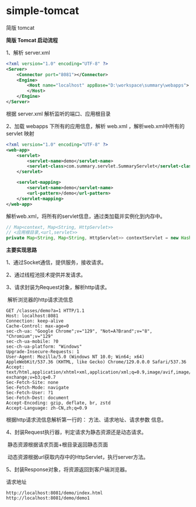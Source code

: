 # simple-tomcat

简版 tomcat

**简版 Tomcat 启动流程**

1、解析 server.xml

```xml
<?xml version="1.0" encoding="UTF-8" ?>
<Server>
    <Connector port="8081"></Connector>
    <Engine>
        <Host name="localhost" appBase="D:\workspace\summary\webapps">
        </Host>
    </Engine>
</Server>
```

根据 server.xml 解析监听的端口、应用根目录

2、加载 webapps 下所有的应用信息，解析 web.xml ，解析web.xml中所有的 servlet 映射

```xml
<?xml version="1.0" encoding="UTF-8" ?>
<web-app>
    <servlet>
        <servlet-name>demo</servlet-name>
        <servlet-class>com.summary.servlet.SummaryServlet</servlet-class>
    </servlet>

    <servlet-mapping>
        <servlet-name>demo</servlet-name>
        <url-pattern>/demo</url-pattern>
    </servlet-mapping>
</web-app>
```

解析web.xml，将所有的servlet信息，通过类加载并实例化到内存中。

```java
// Map<context, Map<String, HttpServlet>>
// <应用根目录,<url,servlet>>
private Map<String, Map<String, HttpServlet>> contextServlet = new HashMap<>();
```



**主要实现思路**

1、通过Socket通信，提供服务，接收请求。

2、通过线程池技术提供并发请求。

3、请求封装为Request对象，解析http请求。

​		解析浏览器的http请求流信息

```
GET /classes/demo?a=1 HTTP/1.1
Host: localhost:8081
Connection: keep-alive
Cache-Control: max-age=0
sec-ch-ua: "Google Chrome";v="129", "Not=A?Brand";v="8", "Chromium";v="129"
sec-ch-ua-mobile: ?0
sec-ch-ua-platform: "Windows"
Upgrade-Insecure-Requests: 1
User-Agent: Mozilla/5.0 (Windows NT 10.0; Win64; x64) AppleWebKit/537.36 (KHTML, like Gecko) Chrome/129.0.0.0 Safari/537.36
Accept: text/html,application/xhtml+xml,application/xml;q=0.9,image/avif,image/webp,image/apng,*/*;q=0.8,application/signed-exchange;v=b3;q=0.7
Sec-Fetch-Site: none
Sec-Fetch-Mode: navigate
Sec-Fetch-User: ?1
Sec-Fetch-Dest: document
Accept-Encoding: gzip, deflate, br, zstd
Accept-Language: zh-CN,zh;q=0.9
```

根据http请求流信息解析第一行的： 方法、请求地址、请求参数 信息。

4、封装Request执行器，判定请求为静态资源还是动态请求。

​      静态资源根据请求页面+根目录返回静态页面

​      动态资源根据url获取内存中的HttpServlet，执行server方法。

5、封装Response对象，将资源返回到客户端浏览器。



请求地址

```
http://localhost:8081/demo/index.html
http://localhost:8081/demo/demo1
```

